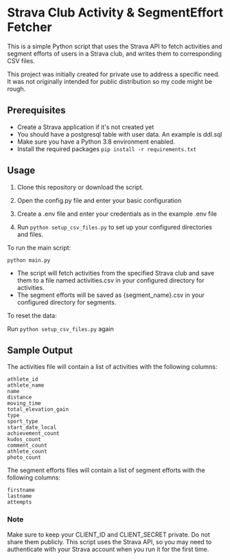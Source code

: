# Strava Club Activity & SegmentEffort Fetcher

This is a simple Python script that uses the Strava API to fetch activities and segment efforts of users in a 
Strava club, and writes them to corresponding CSV files.

This project was initially created for private use to address a specific need. 
It was not originally intended for public distribution so my code might be rough.

## Prerequisites

- Create a Strava application if it's not created yet
- You should have a postgresql table with user data. An example is ddl.sql
- Make sure you have a Python 3.8 environment enabled.
- Install the required packages `pip install -r requirements.txt`

## Usage

1. Clone this repository or download the script.

2. Open the config.py file and enter your basic configuration
    
3. Create a .env file and enter your credentials as in the example .env file

4. Run `python setup_csv_files.py` to set up your configured directories and files.

To run the main script:

`python main.py`

- The script will fetch activities from the specified Strava club and save them to a file named activities.csv in your configured directory for activities.
- The segment efforts will be saved as {segment_name}.csv in your configured directory for segments.

To reset the data:

Run `python setup_csv_files.py` again

## Sample Output

The activities file will contain a list of activities with the following columns:

    athlete_id
    athlete_name
    name
    distance
    moving_time
    total_elevation_gain
    type
    sport_type
    start_date_local
    achievement_count
    kudos_count
    comment_count
    athlete_count
    photo_count

The segment efforts files will contain a list of segment efforts with the following columns:

    firstname
    lastname
    attempts

### Note

Make sure to keep your CLIENT_ID and CLIENT_SECRET private. Do not share them publicly.
This script uses the Strava API, so you may need to authenticate with your Strava account when you run it for the first time.